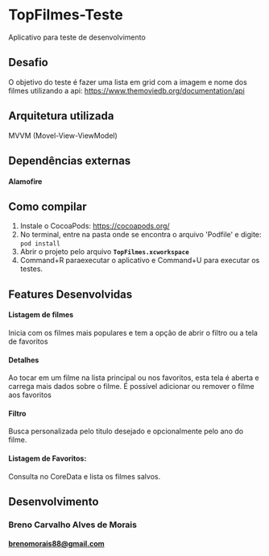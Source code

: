# TopFilmes-Teste

Aplicativo para teste de desenvolvimento


## Desafio

O objetivo do teste é fazer uma lista em grid com a imagem e nome dos filmes utilizando a api: https://www.themoviedb.org/documentation/api

## Arquitetura utilizada

MVVM (Movel-View-ViewModel) 


## Dependências externas

#### Alamofire 


## Como compilar

1. Instale o CocoaPods: https://cocoapods.org/
2. No terminal, entre na pasta onde se encontra o arquivo 'Podfile' e digite: `pod install`
3. Abrir o projeto pelo arquivo **`TopFilmes.xcworkspace`**
4. Command+R paraexecutar o aplicativo e Command+U para executar os testes.

## Features Desenvolvidas

#### Listagem de filmes
Inicia com os filmes mais populares e tem a opção de abrir o filtro ou a tela de favoritos

#### Detalhes
Ao tocar em um filme na lista principal ou nos favoritos, esta tela é aberta e carrega mais dados sobre o filme. É possivel adicionar ou remover o filme aos favoritos

#### Filtro
Busca personalizada pelo titulo desejado e opcionalmente pelo ano do filme.

#### Listagem de Favoritos:
Consulta no CoreData e lista os filmes salvos.

## Desenvolvimento

### Breno Carvalho Alves de Morais
#### brenomorais88@gmail.com



